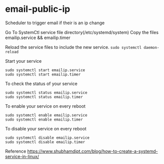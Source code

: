 # email-public-ip
Scheduler to trigger email if their is an ip change

Go To SystemCtl service file directory(/etc/systemd/system)
Copy the files emailip.service && emailip.timer

Reload the service files to include the new service.
```sudo systemctl daemon-reload```

Start your service
```
sudo systemctl start emailip.service
sudo systemctl start emailip.timer
```

To check the status of your service
```
sudo systemctl status emailip.service
sudo systemctl status emailip.timer
```

To enable your service on every reboot
```
sudo systemctl enable emailip.service
sudo systemctl enable emailip.timer
```

To disable your service on every reboot
```
sudo systemctl disable emailip.service
sudo systemctl disable emailip.timer
```

Reference https://www.shubhamdipt.com/blog/how-to-create-a-systemd-service-in-linux/
